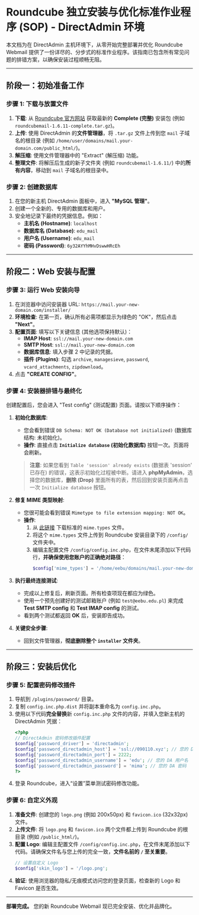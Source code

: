 # Roundcube 独立安装与优化标准作业程序 (SOP) - DirectAdmin 环境

本文档为在 DirectAdmin 主机环境下，从零开始完整部署并优化 Roundcube Webmail 提供了一份详尽的、分步式的标准作业程序。该指南已包含所有常见问题的排错方案，以确保安装过程顺畅无阻。

---

## 阶段一：初始准备工作

### 步骤 1: 下载与放置文件
1.  **下载**: 从 [Roundcube 官方网站](https://roundcube.net/download) 获取最新的 **Complete (完整)** 安装包 (例如 `roundcubemail-1.6.11-complete.tar.gz`)。
2.  **上传**: 使用 DirectAdmin 的**文件管理器**，将 `.tar.gz` 文件上传到您 `mail` 子域名的根目录 (例如 `/home/user/domains/mail.your-domain.com/public_html/`)。
3.  **解压缩**: 使用文件管理器中的 "Extract" (解压缩) 功能。
4.  **整理文件**: 将解压后生成的新子文件夹 (例如 `roundcubemail-1.6.11/`) 中的**所有内容**，移动到 `mail` 子域名的根目录中。

### 步骤 2: 创建数据库
1.  在您的新主机 DirectAdmin 面板中，进入 **"MySQL 管理"**。
2.  创建一个全新的、专用的数据库和用户。
3.  安全地记录下最终的凭据信息。例如：
    - **主机名 (Hostname)**: `localhost`
    - **数据库名 (Database)**: `edu_mail`
    - **用户名 (Username)**: `edu_mail`
    - **密码 (Password)**: `6y32AYYhMHvDswwHRcEh`

---

## 阶段二：Web 安装与配置

### 步骤 3: 运行 Web 安装向导
1.  在浏览器中访问安装器 URL: `https://mail.your-new-domain.com/installer/`
2.  **环境检查**: 在第一页，确认所有必需项都显示为绿色的 "OK"，然后点击 **"Next"**。
3.  **配置页面**: 填写以下关键信息 (其他选项保持默认)：
    - **IMAP Host**: `ssl://mail.your-new-domain.com`
    - **SMTP Host**: `ssl://mail.your-new-domain.com`
    - **数据库信息**: 填入步骤 2 中记录的凭据。
    - **插件 (Plugins)**: 勾选 `archive`, `managesieve`, `password`, `vcard_attachments`, `zipdownload`。
4.  点击 **"CREATE CONFIG"**。

### 步骤 4: 安装器排错与最终化
创建配置后，您会进入 "Test config" (测试配置) 页面。请按以下顺序操作：

1.  **初始化数据库**:
    - 您会看到错误 `DB Schema: NOT OK (Database not initialized)` (数据库结构: 未初始化)。
    - **操作**: 直接点击 **`Initialize database` (初始化数据库)** 按钮一次。页面将会刷新。
    > **注意**: 如果您看到 `Table 'session' already exists` (数据表 'session' 已存在) 的错误，这表示初始化过程被中断。请进入 **phpMyAdmin**，选择您的数据库，**删除 (Drop)** 里面所有的表，然后回到安装页面再点击一次 `Initialize database` 按钮。

2.  **修复 MIME 类型映射**:
    - 您很可能会看到错误 `Mimetype to file extension mapping: NOT OK`。
    - **操作**:
        1.  从 [此链接](https://svn.apache.org/repos/asf/httpd/httpd/trunk/docs/conf/mime.types) 下载标准的 `mime.types` 文件。
        2.  将这个 `mime.types` 文件上传到 Roundcube 安装目录下的 `/config/` 文件夹中。
        3.  编辑主配置文件 `/config/config.inc.php`，在文件末尾添加以下代码行，**并确保使用您账户的正确绝对路径**：
            ```php
            $config['mime_types'] = '/home/eebu/domains/mail.your-new-domain.com/public_html/config/mime.types';
            ```

3.  **执行最终连接测试**:
    - 完成以上修复后，刷新页面。所有检查项现在都应为绿色。
    - 使用一个预先创建好的测试邮箱账户 (例如 `test@eebu.edu.pl`) 来完成 **Test SMTP config** 和 **Test IMAP config** 的测试。
    - 看到两个测试都返回 **OK** 后，安装即告成功。

4.  **关键安全步骤**:
    - 回到文件管理器，**彻底删除整个 `installer` 文件夹**。

---

## 阶段三：安装后优化

### 步骤 5: 配置密码修改插件
1.  导航到 `/plugins/password/` 目录。
2.  复制 `config.inc.php.dist` 并将副本重命名为 `config.inc.php`。
3.  使用以下代码**完全替换**新 `config.inc.php` 文件的内容，并填入您新主机的 DirectAdmin 凭据：
    ```php
    <?php
    // DirectAdmin 密码修改插件配置
    $config['password_driver'] = 'directadmin';
    $config['password_directadmin_host'] = 'ssl://090110.xyz'; // 您的 DA 面板地址
    $config['password_directadmin_port'] = 2222;
    $config['password_directadmin_username'] = 'edu'; // 您的 DA 用户名
    $config['password_directadmin_password'] = 'mima'; // 您的 DA 密码
    ?>
    ```
4.  登录 Roundcube，进入“设置”菜单测试密码修改功能。

### 步骤 6: 自定义外观
1.  **准备文件**: 创建您的 `logo.png` (例如 200x50px) 和 `favicon.ico` (32x32px) 文件。
2.  **上传文件**: 将 `logo.png` 和 `favicon.ico` 两个文件都上传到 Roundcube 的根目录 (例如 `/public_html/`)。
3.  **配置 Logo**: 编辑主配置文件 `/config/config.inc.php`，在文件末尾添加以下代码。请确保文件名与您上传的完全一致，**文件名前的 `/` 至关重要**。
    ```php
    // 设置自定义 Logo
    $config['skin_logo'] = '/logo.png';
    ```
4.  **验证**: 使用浏览器的隐私/无痕模式访问您的登录页面，检查新的 Logo 和 Favicon 是否生效。

---

**部署完成。** 您的新 Roundcube Webmail 现已完全安装、优化并品牌化。
